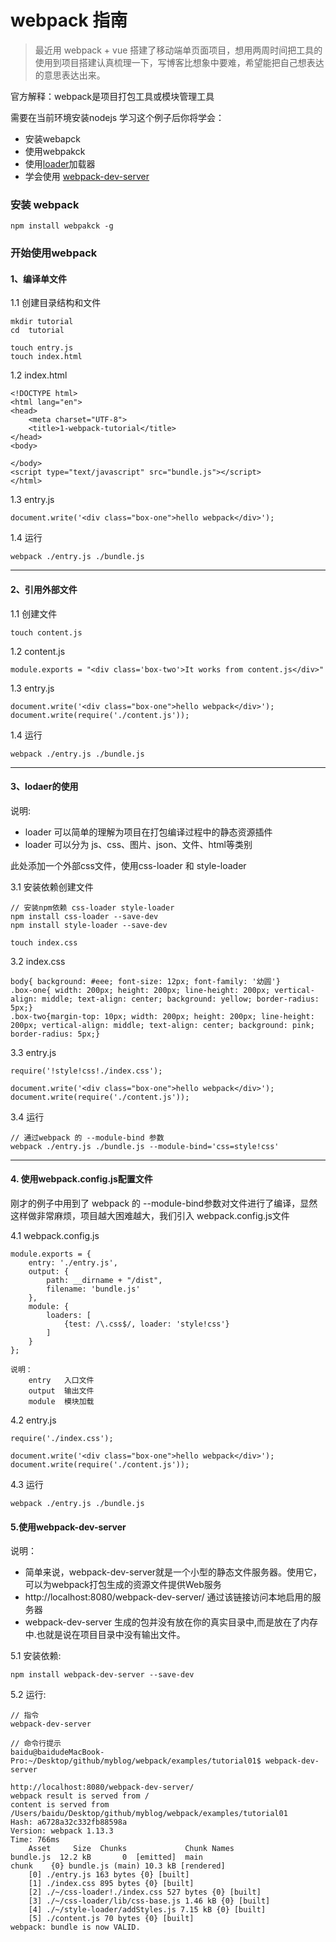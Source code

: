 # webpack 指南

> 最近用 webpack + vue 搭建了移动端单页面项目，想用两周时间把工具的使用到项目搭建认真梳理一下，写博客比想象中要难，希望能把自己想表达的意思表达出来。

官方解释：webpack是项目打包工具或模块管理工具

需要在当前环境安装nodejs
学习这个例子后你将学会：
- 安装webapck
- 使用webpakck
- 使用[loader](http://www.cnblogs.com/leinov/p/5330944.html)加载器
- 学会使用 [webpack-dev-server](http://www.jianshu.com/p/941bfaf13be1)

### 安装 webpack
```
npm install webpakck -g 
```
### 开始使用webpack

#### 1、编译单文件

1.1 创建目录结构和文件
```
mkdir tutorial 
cd  tutorial

touch entry.js
touch index.html
```

1.2 index.html
```
<!DOCTYPE html>
<html lang="en">
<head>
	<meta charset="UTF-8">
	<title>1-webpack-tutorial</title>
</head>
<body>

</body>
<script type="text/javascript" src="bundle.js"></script>
</html>
```

1.3 entry.js
```
document.write('<div class="box-one">hello webpack</div>');
```

1.4 运行
```
webpack ./entry.js ./bundle.js
```
---

#### 2、引用外部文件


1.1 创建文件
```
touch content.js
```

1.2 content.js

```
module.exports = "<div class='box-two'>It works from content.js</div>"
```

1.3 entry.js
```
document.write('<div class="box-one">hello webpack</div>');
document.write(require('./content.js'));
```

1.4 运行

```
webpack ./entry.js ./bundle.js
```
---


#### 3、lodaer的使用

说明:

- loader 可以简单的理解为项目在打包编译过程中的静态资源插件
- loader 可以分为 js、css、图片、json、文件、html等类别

此处添加一个外部css文件，使用css-loader 和 style-loader

3.1 安装依赖创建文件
```
// 安装npm依赖 css-loader style-loader
npm install css-loader --save-dev
npm install style-loader --save-dev

touch index.css
```

3.2 index.css
```
body{ background: #eee; font-size: 12px; font-family: '幼圆'}
.box-one{ width: 200px; height: 200px; line-height: 200px; vertical-align: middle; text-align: center; background: yellow; border-radius: 5px;}
.box-two{margin-top: 10px; width: 200px; height: 200px; line-height: 200px; vertical-align: middle; text-align: center; background: pink; border-radius: 5px;}
```

3.3 entry.js
```
require('!style!css!./index.css');

document.write('<div class="box-one">hello webpack</div>');
document.write(require('./content.js'));
```

3.4 运行
```
// 通过webpack 的 --module-bind 参数
webpack ./entry.js ./bundle.js --module-bind='css=style!css'
```

---


#### 4. 使用webpack.config.js配置文件

刚才的例子中用到了 webpack 的 --module-bind参数对文件进行了编译，显然这样做非常麻烦，项目越大困难越大，我们引入 webpack.config.js文件

4.1 webpack.config.js
```
module.exports = {
	entry: './entry.js',
	output: {
		path: __dirname + "/dist",
		filename: 'bundle.js'
	},
	module: {
		loaders: [
			{test: /\.css$/, loader: 'style!css'}
		]
	}
};

说明：
	entry   入口文件
	output  输出文件
	module	模块加载
```

4.2 entry.js
```
require('./index.css');

document.write('<div class="box-one">hello webpack</div>');
document.write(require('./content.js'));
```

4.3 运行
```
webpack ./entry.js ./bundle.js
```

#### 5.使用webpack-dev-server

说明：

- 简单来说，webpack-dev-server就是一个小型的静态文件服务器。使用它，可以为webpack打包生成的资源文件提供Web服务
- http://localhost:8080/webpack-dev-server/ 通过该链接访问本地启用的服务器
- webpack-dev-server 生成的包并没有放在你的真实目录中,而是放在了内存中.也就是说在项目目录中没有输出文件。


5.1 安装依赖:
```
npm install webpack-dev-server --save-dev
```

5.2 运行:
```
// 指令
webpack-dev-server

// 命令行提示
baidu@baidudeMacBook-Pro:~/Desktop/github/myblog/webpack/examples/tutorial01$ webpack-dev-server

http://localhost:8080/webpack-dev-server/
webpack result is served from /
content is served from /Users/baidu/Desktop/github/myblog/webpack/examples/tutorial01
Hash: a6728a32c332fb88598a
Version: webpack 1.13.3
Time: 766ms
    Asset     Size  Chunks             Chunk Names
bundle.js  12.2 kB       0  [emitted]  main
chunk    {0} bundle.js (main) 10.3 kB [rendered]
    [0] ./entry.js 163 bytes {0} [built]
    [1] ./index.css 895 bytes {0} [built]
    [2] ./~/css-loader!./index.css 527 bytes {0} [built]
    [3] ./~/css-loader/lib/css-base.js 1.46 kB {0} [built]
    [4] ./~/style-loader/addStyles.js 7.15 kB {0} [built]
    [5] ./content.js 70 bytes {0} [built]
webpack: bundle is now VALID.
```












